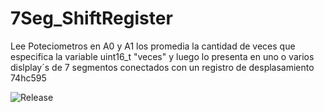 ﻿# 7Seg_ShiftRegister
 Lee Poteciometros en A0 y A1 los promedia la cantidad de veces que especifica la variable uint16_t "veces" y luego lo presenta en uno o varios  dislplay´s 
 de 7 segmentos conectados con un registro de desplasamiento 74hc595 
 
 ![Release](https://img.shields.io/github/v/release/Ramonalvela/7Seg_ShiftRegister)
